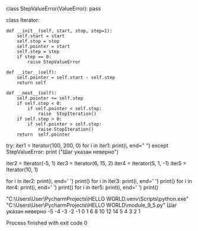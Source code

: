 class StepValueError(ValueError):
    pass

class Iterator:

    def __init__(self, start, stop, step=1):
        self.start = start
        self.stop = stop
        self.pointer = start
        self.step = step
        if step == 0:
            raise StepValueError

    def __iter__(self):
        self.pointer = self.start - self.step
        return self

    def __next__(self):
        self.pointer += self.step
        if self.step < 0:
            if self.pointer < self.stop:
                raise  StopIteration()
        if self.step > 0:
            if self.pointer > self.stop:
                raise StopIteration()
        return  self.pointer

try:
    iter1 = Iterator(100, 200, 0)
    for i in iter1:
        print(i, end=" ")
except StepValueError:
    print ("Шаг указан неверно")

iter2 = Iterator(-5, 1)
iter3 = Iterator(6, 15, 2)
iter4 = Iterator(5, 1, -1)
iter5 = Iterator(10, 1)

for i in iter2:
    print(i, end=' ')
print()
for i in iter3:
    print(i, end=' ')
print()
for i in iter4:
    print(i, end=' ')
print()
for i in iter5:
    print(i, end=' ')
print()


"C:\Users\User\PycharmProjects\HELLO WORLD\.venv\Scripts\python.exe" "C:\Users\User\PycharmProjects\HELLO WORLD\module_9_5.py" 
Шаг указан неверно
-5 -4 -3 -2 -1 0 1 
6 8 10 12 14 
5 4 3 2 1 


Process finished with exit code 0
